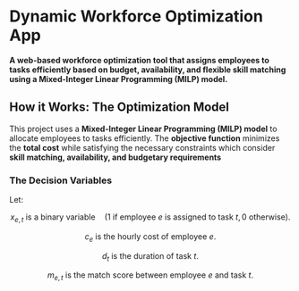 # Dynamic Workforce Optimization App

**A web-based workforce optimization tool that assigns employees to tasks efficiently based on budget, availability, and flexible skill matching using a Mixed-Integer Linear Programming (MILP) model.**  

## How it Works: The Optimization Model
This project uses a **Mixed-Integer Linear Programming (MILP) model** to allocate employees to tasks efficiently. The **objective function** minimizes the **total cost** while satisfying the necessary constraints which consider **skill matching, availability, and budgetary requirements**

### The Decision Variables
Let:

$$
x_{e,t} \text{ is a binary variable} \quad (1 \text{ if employee } e \text{ is assigned to task } t, 0 \text{ otherwise}).
$$

$$
c_e \text{ is the hourly cost of employee } e.
$$

$$
d_t \text{ is the duration of task } t.
$$

$$
m_{e,t} \text{ is the match score between employee } e \text{ and task } t.
$$
